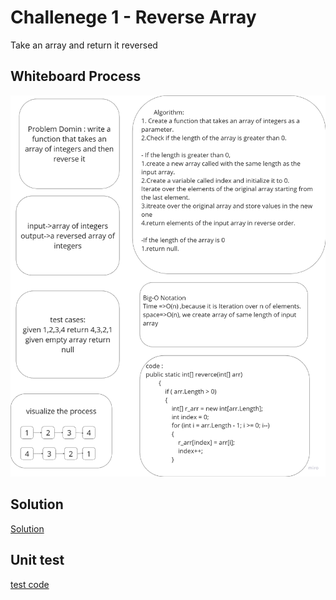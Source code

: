 # Challenege 1 - Reverse Array 

Take an array and return it reversed

## Whiteboard Process

![WB01](../assets/CC01.png)


## Solution

[Solution](../data-structures-and-algorithms/CC01.cs)

## Unit test

[test code](../CodeChallengesTests/testCC01.cs)

